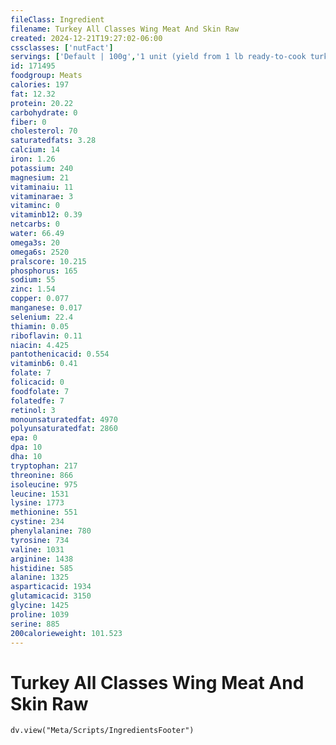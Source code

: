 ```yaml
---
fileClass: Ingredient
filename: Turkey All Classes Wing Meat And Skin Raw
created: 2024-12-21T19:27:02-06:00
cssclasses: ['nutFact']
servings: ['Default | 100g','1 unit (yield from 1 lb ready-to-cook turkey) | 33','1 wing, bone removed | 256']
id: 171495
foodgroup: Meats
calories: 197
fat: 12.32
protein: 20.22
carbohydrate: 0
fiber: 0
cholesterol: 70
saturatedfats: 3.28
calcium: 14
iron: 1.26
potassium: 240
magnesium: 21
vitaminaiu: 11
vitaminarae: 3
vitaminc: 0
vitaminb12: 0.39
netcarbs: 0
water: 66.49
omega3s: 20
omega6s: 2520
pralscore: 10.215
phosphorus: 165
sodium: 55
zinc: 1.54
copper: 0.077
manganese: 0.017
selenium: 22.4
thiamin: 0.05
riboflavin: 0.11
niacin: 4.425
pantothenicacid: 0.554
vitaminb6: 0.41
folate: 7
folicacid: 0
foodfolate: 7
folatedfe: 7
retinol: 3
monounsaturatedfat: 4970
polyunsaturatedfat: 2860
epa: 0
dpa: 10
dha: 10
tryptophan: 217
threonine: 866
isoleucine: 975
leucine: 1531
lysine: 1773
methionine: 551
cystine: 234
phenylalanine: 780
tyrosine: 734
valine: 1031
arginine: 1438
histidine: 585
alanine: 1325
asparticacid: 1934
glutamicacid: 3150
glycine: 1425
proline: 1039
serine: 885
200calorieweight: 101.523
---
```


# Turkey All Classes Wing Meat And Skin Raw

```dataviewjs
dv.view("Meta/Scripts/IngredientsFooter")
```